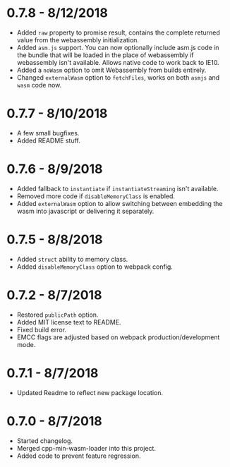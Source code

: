 # 0.7.8 - 8/12/2018
- Added `raw` property to promise result, contains the complete returned value from the webassembly initialization.
- Added `asm.js` support.  You can now optionally include asm.js code in the bundle that will be loaded in the place of webassembly if webassembly isn't available.  Allows native code to work back to IE10.
- Added a `noWasm` option to omit Webassembly from builds entirely.
- Changed `externalWasm` option to `fetchFiles`, works on both `asmjs` and `wasm` code now.

# 0.7.7 - 8/10/2018
- A few small bugfixes.
- Added README stuff.

# 0.7.6 - 8/9/2018
- Added fallback to `instantiate` if `instantiateStreaming` isn't available.
- Removed more code if `disableMemoryClass` is enabled.
- Added `externalWasm` option to allow switching between embedding the wasm into javascript or delivering it separately.

# 0.7.5 - 8/8/2018
- Added `struct` ability to memory class.
- Added `disableMemoryClass` option to webpack config.

# 0.7.2 - 8/7/2018
- Restored `publicPath` option.
- Added MIT license text to README.
- Fixed build error.
- EMCC flags are adjusted based on webpack production/development mode.

# 0.7.1 - 8/7/2018
- Updated Readme to reflect new package location.

# 0.7.0 - 8/7/2018
- Started changelog.
- Merged cpp-min-wasm-loader into this project.
- Added code to prevent feature regression.